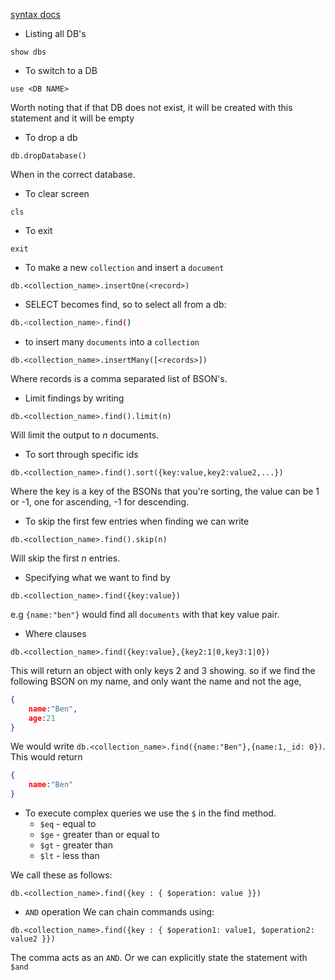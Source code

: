 [syntax docs](https://www.mongodb.com/docs/manual/tutorial/query-documents/)
- Listing all DB's
```mongosh
show dbs
```
- To switch to a DB
```mongosh
use <DB NAME>
```
Worth noting that if that DB does not exist, it will be created with this statement and it will be empty
- To drop a db
```mongosh
db.dropDatabase()
```
When in the correct database.
- To clear screen
```mongosh
cls
```
- To exit
```
exit
```
- To make a new `collection` and insert a `document`
```mongosh
db.<collection_name>.insertOne(<record>)
```
- SELECT becomes find, so to select all from a db:
```sh
db.<collection_name>.find()
```
- to insert many `documents` into a `collection`
```mongosh
db.<collection_name>.insertMany([<records>])
```
Where records is a comma separated list of BSON's.
- Limit findings by writing
```mongosh
db.<collection_name>.find().limit(n)
```
Will limit the output to $n$ documents.
- To sort through specific ids
```mongosh
db.<collection_name>.find().sort({key:value,key2:value2,...})
```
Where the key is a key of the BSONs that you're sorting, the value can be 1 or -1, one for ascending, -1 for descending.
- To skip the first few entries when finding we can write
```mongosh
db.<collection_name>.find().skip(n)
```
Will skip the first $n$ entries.
- Specifying what we want to find by
```mongosh
db.<collection_name>.find({key:value})
```
e.g `{name:"ben"}` would find all `documents` with that key value pair.
- Where clauses
```mongosh
db.<collection_name>.find({key:value},{key2:1|0,key3:1|0})
```
This will return an object with only keys 2 and 3 showing. so if we find the following BSON on my name, and only want the name and not the age,
```json
{
	name:"Ben",
	age:21
}
```
We would write `db.<collection_name>.find({name:"Ben"},{name:1,_id: 0})`. This would return
```json
{
	name:"Ben"
}
```
- To execute complex queries we use the `$` in the find method.
	- `$eq` - equal to
	- `$ge` - greater than or equal to
	- `$gt` - greater than
	- `$lt` - less than

We call these as follows:
``` mongosh
db.<collection_name>.find({key : { $operation: value }})
```
- `AND` operation
We can chain commands using:
```mongosh
db.<collection_name>.find({key : { $operation1: value1, $operation2: value2 }})
```
The comma acts as an `AND`. Or we can explicitly state the statement with `$and`
